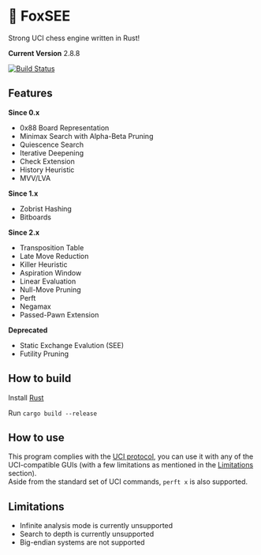 # 🦊 FoxSEE
Strong UCI chess engine written in Rust!

**Current Version** 2.8.8

[![Build Status](https://travis-ci.com/redsalmon91/FoxSEE.svg?branch=master)](https://travis-ci.com/redsalmon91/FoxSEE)

## Features

**Since 0.x**
- 0x88 Board Representation
- Minimax Search with Alpha-Beta Pruning
- Quiescence Search
- Iterative Deepening
- Check Extension
- History Heuristic
- MVV/LVA

**Since 1.x**
- Zobrist Hashing
- Bitboards

**Since 2.x**
- Transposition Table
- Late Move Reduction
- Killer Heuristic
- Aspiration Window
- Linear Evaluation
- Null-Move Pruning
- Perft
- Negamax
- Passed-Pawn Extension

**Deprecated**
- Static Exchange Evalution (SEE)
- Futility Pruning

## How to build
Install [Rust](https://www.rust-lang.org/)

Run `cargo build --release`

## How to use
This program complies with the [UCI protocol](http://wbec-ridderkerk.nl/html/UCIProtocol.html), you can use it with any of the UCI-compatible GUIs (with a few limitations as mentioned in the [Limitations](#limitations) section).  
Aside from the standard set of UCI commands, `perft x` is also supported.

## Limitations
- Infinite analysis mode is currently unsupported
- Search to depth is currently unsupported
- Big-endian systems are not supported
